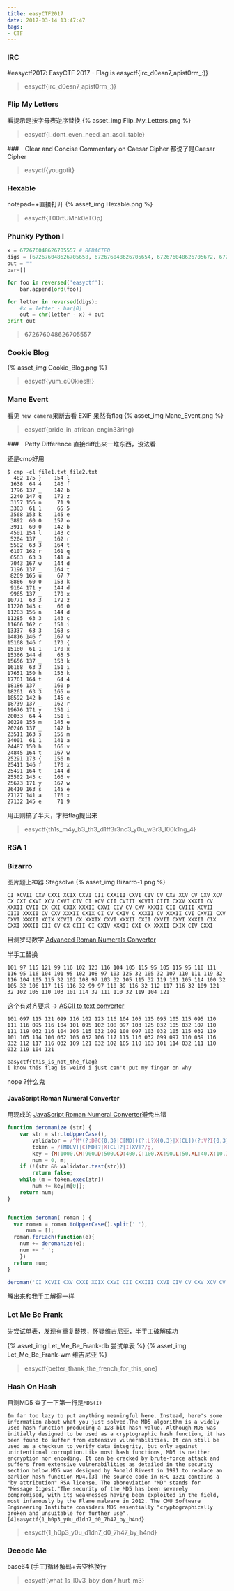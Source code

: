 ```yaml
---
title: easyCTF2017
date: 2017-03-14 13:47:47
tags:
- CTF
---
```


### IRC
\#easyctf2017: EasyCTF 2017 - Flag is easyctf{irc_d0esn7_apist0rm_:)}

>easyctf{irc_d0esn7_apist0rm_:)}

<!--more-->
### Flip My Letters
看提示是按字母表逆序替换
{% asset_img Flip_My_Letters.png %}

>easyctf{i_dont_even_need_an_ascii_table}

###　Clear and Concise Commentary on Caesar Cipher
都说了是Caesar Cipher

>easyctf{yougotit}

### Hexable
notepad++直接打开
{% asset_img Hexable.png %}

>easyctf{T00rtUMhk0eTOp}

### Phunky Python I
``` python
x = 672676048626705557 # REDACTED
digs = [672676048626705658, 672676048626705654, 672676048626705672, 672676048626705678, 672676048626705656, 672676048626705673, 672676048626705659]
out = ""
bar=[]

for foo in reversed('easyctf'):
    bar.append(ord(foo))

for letter in reversed(digs):
    #x = letter - bar[0]
    out = chr(letter - x) + out
print out
```

>672676048626705557

### Cookie Blog
{% asset_img Cookie_Blog.png %}

>easyctf{yum_c00kies!!!}

### Mane Event
看见 `new camera`果断去看 EXIF 果然有flag
{% asset_img Mane_Event.png %}

>easyctf{pride_in_african_engin33ring}


###　Petty Difference
直接diff出来一堆东西，没法看

还是cmp好用

```
$ cmp -cl file1.txt file2.txt
  482 175 }    154 l
 1638  64 4    146 f
 1796 137 _    142 b
 2240 147 g    172 z
 3157 156 n     71 9
 3303  61 1     65 5
 3568 153 k    145 e
 3892  60 0    157 o
 3911  60 0    142 b
 4501 154 l    143 c
 5204 137 _    162 r
 5582  63 3    164 t
 6107 162 r    161 q
 6563  63 3    141 a
 7043 167 w    144 d
 7196 137 _    164 t
 8269 165 u     67 7
 8866  60 0    153 k
 9164 171 y    144 d
 9965 137 _    170 x
10771  63 3    172 z
11220 143 c     60 0
11283 156 n    144 d
11285  63 3    143 c
11666 162 r    151 i
13337  63 3    163 s
14816 146 f    167 w
15168 146 f    173 {
15180  61 1    170 x
15366 144 d     65 5
15656 137 _    153 k
16168  63 3    151 i
17651 150 h    153 k
17761 164 t     64 4
18186 137 _    160 p
18261  63 3    165 u
18592 142 b    145 e
18739 137 _    162 r
19676 171 y    151 i
20033  64 4    151 i
20228 155 m    145 e
20246 137 _    142 b
23511 163 s    155 m
24001  61 1    141 a
24487 150 h    166 v
24845 164 t    167 w
25291 173 {    156 n
25411 146 f    170 x
25491 164 t    144 d
25502 143 c    166 v
25673 171 y    167 w
26410 163 s    145 e
27127 141 a    170 x
27132 145 e     71 9
```
用正则搞了半天，才把flag提出来

>easyctf{th1s_m4y_b3_th3_d1ff3r3nc3_y0u_w3r3_l00k1ng_4}


### RSA 1

### Bizarro
图片题上神器 Stegsolve
{% asset_img Bizarro-1.png %} 

```
CI XCVII CXV CXXI XCIX CXVI CII CXXIII CXVI CIV CV CXV XCV CV CXV XCV CX CXI CXVI XCV CXVI CIV CI XCV CII CVIII XCVII CIII CXXV XXXII CV XXXII CVII CX CXI CXIX XXXII CXVI CIV CV CXV XXXII CII CVIII XCVII CIII XXXII CV CXV XXXII CXIX CI CV CXIV C XXXII CV XXXII CVI CXVII CXV CXVI XXXII XCIX XCVII CX XXXIX CXVI XXXII CXII CXVII CXVI XXXII CIX CXXI XXXII CII CV CX CIII CI CXIV XXXII CXI CX XXXII CXIX CIV CXXI
```

目测罗马数字 [Advanced Roman Numerals Converter](http://www.onlineconversion.com/roman_numerals_advanced.htm)

半手工替换
```
101 97 115 121 99 116 102 123 116 104 105 115 95 105 115 95 110 111 116 95 116 104 101 95 102 108 97 103 125 32 105 32 107 110 111 119 32 116 104 105 115 32 102 108 97 103 32 105 115 32 119 101 105 114 100 32 105 32 106 117 115 116 32 99 97 110 39 116 32 112 117 116 32 109 121 32 102 105 110 103 101 114 32 111 110 32 119 104 121
```

这个有对齐要求 -> [ASCII to text converter](http://www.unit-conversion.info/texttools/ascii/)

```
101 097 115 121 099 116 102 123 116 104 105 115 095 105 115 095 110 111 116 095 116 104 101 095 102 108 097 103 125 032 105 032 107 110 111 119 032 116 104 105 115 032 102 108 097 103 032 105 115 032 119 101 105 114 100 032 105 032 106 117 115 116 032 099 097 110 039 116 032 112 117 116 032 109 121 032 102 105 110 103 101 114 032 111 110 032 119 104 121
```

```
easyctf{this_is_not_the_flag} 
i know this flag is weird i just can't put my finger on why
```

nope ?什么鬼

#### JavaScript Roman Numeral Converter
用现成的 [JavaScript Roman Numeral Converter](http://blog.stevenlevithan.com/archives/javascript-roman-numeral-converter)避免出错

``` js romanize https://repl.it/CLmf/27 deromanize.js
function deromanize (str) {
	var	str = str.toUpperCase(),
		validator = /^M*(?:D?C{0,3}|C[MD])(?:L?X{0,3}|X[CL])(?:V?I{0,3}|I[XV])$/,
		token = /[MDLV]|C[MD]?|X[CL]?|I[XV]?/g,
		key = {M:1000,CM:900,D:500,CD:400,C:100,XC:90,L:50,XL:40,X:10,IX:9,V:5,IV:4,I:1},
		num = 0, m;
	if (!(str && validator.test(str)))
		return false;
	while (m = token.exec(str))
		num += key[m[0]];
	return num;
}


function deroman( roman ) {
  var roman = roman.toUpperCase().split(' '),
      num = [];
  roman.forEach(function(e){
    num += deromanize(e);
    num += ' ';
    })
  return num;
}

deroman('CI XCVII CXV CXXI XCIX CXVI CII CXXIII CXVI CIV CV CXV XCV CV CXV XCV CX CXI CXVI XCV CXVI CIV CI XCV CII CVIII XCVII CIII CXXV XXXII CV XXXII CVII CX CXI CXIX XXXII CXVI CIV CV CXV XXXII CII CVIII XCVII CIII XXXII CV CXV XXXII CXIX CI CV CXIV C XXXII CV XXXII CVI CXVII CXV CXVI XXXII XCIX XCVII CX XXXIX CXVI XXXII CXII CXVII CXVI XXXII CIX CXXI XXXII CII CV CX CIII CI CXIV XXXII CXI CX XXXII CXIX CIV CXXI')
```

解出来和我手工解得一样



### Let Me Be Frank
先尝试单表，发现有重复替换，怀疑维吉尼亚，半手工破解成功

{% asset_img Let_Me_Be_Frank-db 尝试单表 %} 
{% asset_img Let_Me_Be_Frank-wm 维吉尼亚 %}

>easyctf{better_thank_the_french_for_this_one}

### Hash On Hash
目测MD5
查了一下第一行是`MD5(I)`

```
Im far too lazy to put anything meaningful here. Instead, here's some information about what you just solved.The MD5 algorithm is a widely used hash function producing a 128-bit hash value. Although MD5 was initially designed to be used as a cryptographic hash function, it has been found to suffer from extensive vulnerabilities. It can still be used as a checksum to verify data integrity, but only against unintentional corruption.Like most hash functions, MD5 is neither encryption nor encoding. It can be cracked by brute-force attack and suffers from extensive vulnerabilities as detailed in the security section below.MD5 was designed by Ronald Rivest in 1991 to replace an earlier hash function MD4.[3] The source code in RFC 1321 contains a "by attribution" RSA license. The abbreviation "MD" stands for "Message Digest."The security of the MD5 has been severely compromised, with its weaknesses having been exploited in the field, most infamously by the Flame malware in 2012. The CMU Software Engineering Institute considers MD5 essentially "cryptographically broken and unsuitable for further use".[4]easyctf{1_h0p3_y0u_d1dn7_d0_7h47_by_h4nd}
```

>easyctf{1_h0p3_y0u_d1dn7_d0_7h47_by_h4nd}

### Decode Me
base64 (手工)循环解码+去空格换行

>easyctf{what_1s_l0v3_bby_don7_hurt_m3}